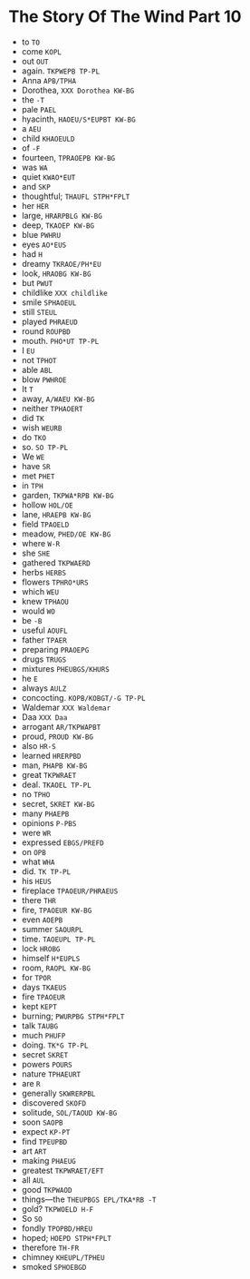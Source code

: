 # The Story Of The Wind Part 10

* to `TO`
* come `KOPL`
* out `OUT`
* again. `TKPWEPB TP-PL`
* Anna `APB/TPHA`
* Dorothea, `XXX Dorothea KW-BG`
* the `-T`
* pale `PAEL`
* hyacinth, `HAOEU/S*EUPBT KW-BG`
* a `AEU`
* child `KHAOEULD`
* of `-F`
* fourteen, `TPRAOEPB KW-BG`
* was `WA`
* quiet `KWAO*EUT`
* and `SKP`
* thoughtful; `THAUFL STPH*FPLT`
* her `HER`
* large, `HRARPBLG KW-BG`
* deep, `TKAOEP KW-BG`
* blue `PWHRU`
* eyes `AO*EUS`
* had `H`
* dreamy `TKRAOE/PH*EU`
* look, `HRAOBG KW-BG`
* but `PWUT`
* childlike `XXX childlike`
* smile `SPHAOEUL`
* still `STEUL`
* played `PHRAEUD`
* round `ROUPBD`
* mouth. `PHO*UT TP-PL`
* I `EU`
* not `TPHOT`
* able `ABL`
* blow `PWHROE`
* It `T`
* away, `A/WAEU KW-BG`
* neither `TPHAOERT`
* did `TK`
* wish `WEURB`
* do `TKO`
* so. `SO TP-PL`
* We `WE`
* have `SR`
* met `PHET`
* in `TPH`
* garden, `TKPWA*RPB KW-BG`
* hollow `HOL/OE`
* lane, `HRAEPB KW-BG`
* field `TPAOELD`
* meadow, `PHED/OE KW-BG`
* where `W-R`
* she `SHE`
* gathered `TKPWAERD`
* herbs `HERBS`
* flowers `TPHRO*URS`
* which `WEU`
* knew `TPHAOU`
* would `WO`
* be `-B`
* useful `AOUFL`
* father `TPAER`
* preparing `PRAOEPG`
* drugs `TRUGS`
* mixtures `PHEUBGS/KHURS`
* he `E`
* always `AULZ`
* concocting. `KOPB/KOBGT/-G TP-PL`
* Waldemar `XXX Waldemar`
* Daa `XXX Daa`
* arrogant `AR/TKPWAPBT`
* proud, `PROUD KW-BG`
* also `HR-S`
* learned `HRERPBD`
* man, `PHAPB KW-BG`
* great `TKPWRAET`
* deal. `TKAOEL TP-PL`
* no `TPHO`
* secret, `SKRET KW-BG`
* many `PHAEPB`
* opinions `P-PBS`
* were `WR`
* expressed `EBGS/PREFD`
* on `OPB`
* what `WHA`
* did. `TK TP-PL`
* his `HEUS`
* fireplace `TPAOEUR/PHRAEUS`
* there `THR`
* fire, `TPAOEUR KW-BG`
* even `AOEPB`
* summer `SAOURPL`
* time. `TAOEUPL TP-PL`
* lock `HROBG`
* himself `H*EUPLS`
* room, `RAOPL KW-BG`
* for `TPOR`
* days `TKAEUS`
* fire `TPAOEUR`
* kept `KEPT`
* burning; `PWURPBG STPH*FPLT`
* talk `TAUBG`
* much `PHUFP`
* doing. `TK*G TP-PL`
* secret `SKRET`
* powers `POURS`
* nature `TPHAEURT`
* are `R`
* generally `SKWRERPBL`
* discovered `SKOFD`
* solitude, `SOL/TAOUD KW-BG`
* soon `SAOPB`
* expect `KP-PT`
* find `TPEUPBD`
* art `ART`
* making `PHAEUG`
* greatest `TKPWRAET/EFT`
* all `AUL`
* good `TKPWAOD`
* things—the `THEUPBGS EPL/TKA*RB -T`
* gold? `TKPWOELD H-F`
* So `SO`
* fondly `TPOPBD/HREU`
* hoped; `HOEPD STPH*FPLT`
* therefore `TH-FR`
* chimney `KHEUPL/TPHEU`
* smoked `SPHOEBGD`
